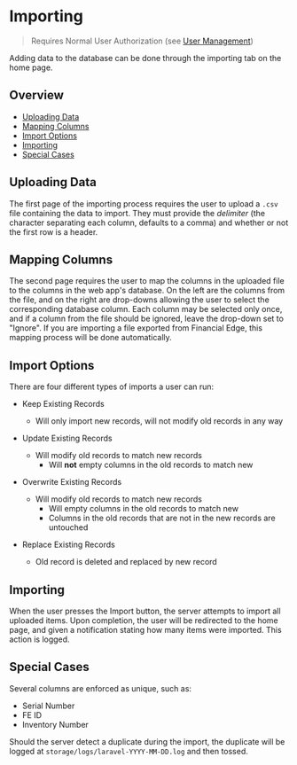 # Importing
> Requires Normal User Authorization (see [User Management](user%20management.md))

Adding data to the database can be done through the importing tab on the home page.

## Overview

* [Uploading Data](#uploading)
* [Mapping Columns](#mapping)
* [Import Options](#options)
* [Importing](#importing2)
* [Special Cases](#special)

## Uploading Data <a name='uploading'></a>

The first page of the importing process requires the user to upload a `.csv` file containing the data to import. They must provide the *delimiter* (the character separating each column, defaults to a comma) and whether or not the first row is a header.

## Mapping Columns <a name='mapping'></a>

The second page requires the user to map the columns in the uploaded file to the columns in the web app's database. On the left are the columns from the file, and on the right are drop-downs allowing the user to select the corresponding database column. Each column may be selected only once, and if a column from the file should be ignored, leave the drop-down set to "Ignore". If you are importing a file exported from Financial Edge, this mapping process will be done automatically.

## Import Options <a name='options'></a>

There are four different types of imports a user can run:

* Keep Existing Records
  * Will only import new records, will not modify old records in any way

* Update Existing Records
  * Will modify old records to match new records
    * Will **not** empty columns in the old records to match new

* Overwrite Existing Records
  * Will modify old records to match new records
    * Will empty columns in the old records to match new
    * Columns in the old records that are not in the new records are untouched

* Replace Existing Records
  * Old record is deleted and replaced by new record

## Importing <a name='importing2'></a>

When the user presses the Import button, the server attempts to import all uploaded items. Upon completion, the user will be redirected to the home page, and given a notification stating how many items were imported. This action is logged.

## Special Cases <a name='special'></a>

Several columns are enforced as unique, such as:

* Serial Number
* FE ID
* Inventory Number

Should the server detect a duplicate during the import, the duplicate will be logged at `storage/logs/laravel-YYYY-MM-DD.log` and then tossed.
